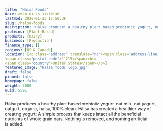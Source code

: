 ```yaml
---
title: "Halsa Foods"
date: 2020-01-23 17:50:36
lastmod: 2020-01-23 17:50:36
slug: /halsa-foods
description: "Hälsa produces a healthy plant based probiotic yogurt, oat milk, oat yogurt, oatgurt, organic, halsa, 100% clean. Hälsa has created a healthier way of creating yogurt: A simple process that keeps intact all the beneficial nutrients of whole grain oats. Nothing is removed, and nothing artificial is added."
proteins: [Plant-Based]
products: [Dairy]
business: [Production]
finance_type: []
regions: [US & Canada]
location: [<p class="address" translate="no"><span class="address-line1">Union Street</span><br>
<span class="postal-code">11215</span><br>
<span class="country">United States</span></p>]
featured_image: "Halsa foods logo.jpg"
draft: false
pinned: false
homepage: false
weight: 5000
uuid: 5591
---
```

Hälsa produces a healthy plant based probiotic yogurt, oat milk, oat yogurt, oatgurt, organic, halsa, 100% clean. 
Hälsa has created a healthier way of creating yogurt: A simple process that keeps intact all the beneficial nutrients of whole grain oats. Nothing is removed, and nothing artificial is added.
